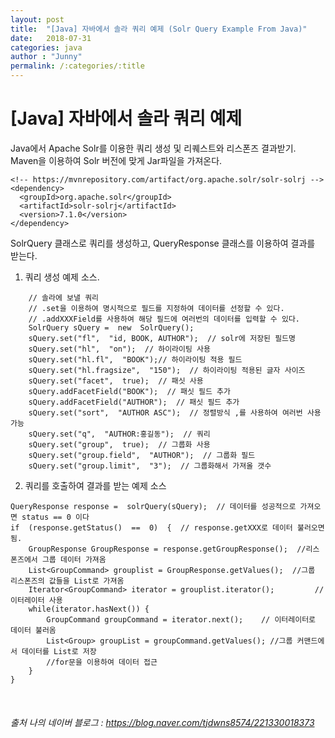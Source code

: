 ```yaml
---
layout: post
title:  "[Java] 자바에서 솔라 쿼리 예제 (Solr Query Example From Java)"
date:   2018-07-31
categories: java
author : "Junny"
permalink: /:categories/:title
---
```

# [Java] 자바에서 솔라 쿼리 예제 

Java에서 Apache Solr를 이용한 쿼리 생성 및 리퀘스트와 리스폰즈 결과받기.
Maven을 이용하여 Solr 버전에 맞게 Jar파일을 가져온다.
~~~
<!-- https://mvnrepository.com/artifact/org.apache.solr/solr-solrj -->
<dependency>
  <groupId>org.apache.solr</groupId>
  <artifactId>solr-solrj</artifactId>
  <version>7.1.0</version>
</dependency>
~~~
SolrQuery 클래스로 쿼리를 생성하고, QueryResponse 클래스를 이용하여 결과를 받는다.
1. 쿼리 생성 예제 소스.
~~~
	// 솔라에 보낼 쿼리  
	// .set을 이용하여 명시적으로 필드를 지정하여 데이터를 선정할 수 있다.  
	// .addXXXField를 사용하여 해당 필드에 여러번의 데이터를 입력할 수 있다. 
	SolrQuery sQuery =  new  SolrQuery(); 
	sQuery.set("fl",  "id, BOOK, AUTHOR");  // solr에 저장된 필드명 
	sQuery.set("hl",  "on");  // 하이라이팅 사용 
	sQuery.set("hl.fl",  "BOOK");// 하이라이팅 적용 필드 
	sQuery.set("hl.fragsize",  "150");  // 하이라이팅 적용된 글자 사이즈 
	sQuery.set("facet",  true);  // 패싯 사용 
	sQuery.addFacetField("BOOK");  // 패싯 필드 추가 
	sQuery.addFacetField("AUTHOR");  // 패싯 필드 추가 
	sQuery.set("sort",  "AUTHOR ASC");  // 정렬방식 ,를 사용하여 여러번 사용가능 
	sQuery.set("q",  "AUTHOR:홍길동");  // 쿼리 
	sQuery.set("group",  true);  // 그룹화 사용 
	sQuery.set("group.field",  "AUTHOR");  // 그룹화 필드 
	sQuery.set("group.limit",  "3");  // 그룹화해서 가져올 갯수  
~~~
2. 쿼리를 호출하여 결과를 받는 예제 소스
~~~
QueryResponse response =  solrQuery(sQuery);  // 데이터를 성공적으로 가져오면 status == 0 이다  
if  (response.getStatus()  ==  0)  {  // response.getXXX로 데이터 불러오면됨.  
	GroupResponse GroupResponse = response.getGroupResponse();	//리스폰즈에서 그룹 데이터 가져옴
	List<GroupCommand> grouplist = GroupResponse.getValues();  //그룹 리스폰즈의 값들을 List로 가져옴
	Iterator<GroupCommand> iterator = grouplist.iterator();			// 이터레이터 사용
	while(iterator.hasNext()) {
		GroupCommand groupCommand = iterator.next();	// 이터레이터로 데이터 불러옴
		List<Group> groupList = groupCommand.getValues(); //그룹 커맨드에서 데이터를 List로 저장
		//for문을 이용하여 데이터 접근
	}
}
~~~
<br>

###### 출처  나의 네이버 블로그  : https://blog.naver.com/tjdwns8574/221330018373